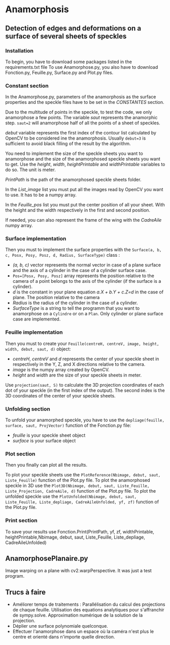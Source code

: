 # Anamorphosis

## Detection of edges and deformations on a surface of several sheets of speckles

### Installation
To begin, you have to download some packages listed in the requirements.txt file
To use Anamorphose.py, you also have to download Fonction.py, Feuille.py, Surface.py and Plot.py files.

### Constant section

In the Anamorphose.py, parameters of the anamorphosis as the surface properties and the speckle files have to be set in the *CONSTANTES* section.

Due to the multitude of points in the speckle, to test the code, we only anamorphose a few points. The variable *saut* represents the anamorphic step. `saut=2` will anamorphose half of all the points of a sheet of speckles.

*debut* variable represents the first index of the contour list calculated by OpenCV to be considered ine the anamorphosis. Usually `debut=3` is sufficient to avoid black filling of the result by the algorithm.

You need to implement the size of the speckle sheets you want to anamorphose and the size of the anamorphosed speckle sheets you want to get. Use the *height*, *width*, *heightPrintable* and *widthPrintable* variables to do so. The unit is meter.

*PrintPath* is the path of the anamorphosed speckle sheets folder.

In the *List_image* list you must put all the images read by OpenCV you want to use. It has to be a numpy array.

In the *Feuille_pos* list you must put the center position of all your sheet. With the height and the width respectively in the first and second position.

If needed, you can also represent the frame of the wing with the *CadreAile* numpy array.

### Surface implementation

Then you must to implement the surface properties with the `Surface(a, b, c, Posx, Posy, Posz, d, Radius, SurfaceType)` class :
- *(a, b, c)* vector represents the normal vector in case of a plane surface and the axis of a cylinder in the case of a cylinder surface case.
- `Pos=[Posx, Posy, Posz]` array represents the position relative to the camera of a point belongs to the axis of the cylinder (if the surface is a cylinder).
-  *d* is the constant in your plane equation *a.X + b.Y + c.Z=d* in the case of plane. The position relative to the camera
-  *Radius* is the radius of the cylinder in the case of a cylinder.
-  *SurfaceType* is a string to tell the programm that you want to anamorphose on a `Cylindre` or on a `Plan`. Only cylinder or plane surface case are implemented.

### Feuille implementation

Then you must to create your `Feuille(centreH, centreV, image, height, width, debut, saut, d)` object:
- *centreH*, *centreV* and *d* represents the center of your speckle sheet in respectively in the Y, Z, and X directions relative to the camera.
- *image* is the numpy array created by OpenCV.
- *height* and *width* are the size of your speckle sheets in meter.

Use `projection(saut, S)` to calculate the 3D projection coordinates of each dot of your speckle (in the first index of the output). The second index is the 3D coordinates of the center of your speckle sheets.

### Unfolding section

To unfold your anamorphed speckle, you have to use the `depliage(feuille, surface, saut, ProjVector)` function of the Fonction.py file:
- *feuille* is your speckle sheet object 
- *surface* is your surface object

### Plot section

Then you finally can plot all the results.

To plot your speckle sheets use the `PlotReference(Nbimage, debut, saut, Liste_Feuille)` function of the Plot.py file.
To plot the anamorphosed speckle in 3D use the `Plot3D(Nbimage, debut, saut, Liste_Feuille, Liste_Projection, CadreAile, d)` function of the Plot.py file.
To plot the unfolded speckle use the `PlotUnfolded(Nbimage, debut, saut, Liste_Feuille, Liste_depliage, CadreAileUnfolded, yf, zf)` function of the Plot.py file.

### Print section

To save your results use Fonction.Print(PrintPath, yf, zf, widthPrintable, heightPrintable,Nbimage, debut, saut, Liste_Feuille, Liste_depliage, CadreAileUnfolded)

## AnamorphosePlanaire.py

Image warping on a plane with cv2.warpPerspective.
It was just a test program.

## Trucs à faire

- Améliorer temps de traitements : Parallélisation du calcul des projections de chaque feuille.
                                   Utilisation des equations analytiques pour s'affranchir de sympy.solve.
                                   Approximation numérique de la solution de la projection.
- Déplier une surface polynomiale quelconque.
- Effectuer l'anamorphose dans un espace où la caméra n'est plus le centre et orienté dans n'importe quelle direction.
